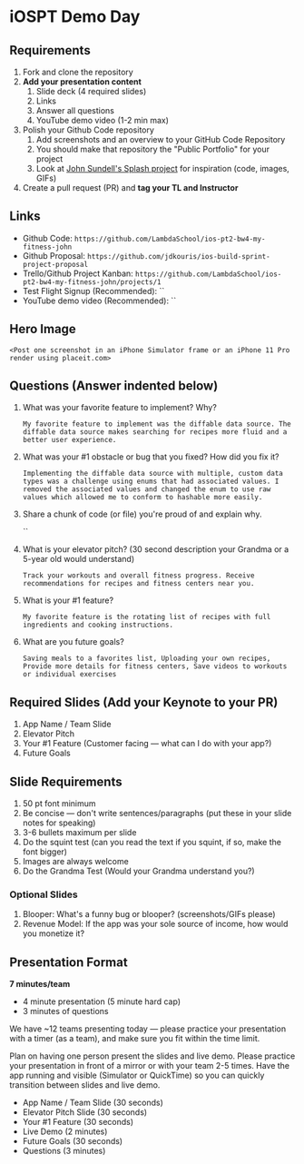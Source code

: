 # iOSPT Demo Day

## Requirements

1. Fork and clone the repository
2. **Add your presentation content**
    1. Slide deck (4 required slides)
    2. Links
    3. Answer all questions 
    4. YouTube demo video (1-2 min max)
3. Polish your Github Code repository
    1. Add screenshots and an overview to your GitHub Code Repository
    2. You should make that repository the "Public Portfolio" for your project
    3. Look at [John Sundell's Splash project](https://github.com/JohnSundell/Splash) for inspiration (code, images, GIFs)
4. Create a pull request (PR) and **tag your TL and Instructor**

## Links

* Github Code: `https://github.com/LambdaSchool/ios-pt2-bw4-my-fitness-john`
* Github Proposal: `https://github.com/jdkouris/ios-build-sprint-project-proposal`
* Trello/Github Project Kanban: `https://github.com/LambdaSchool/ios-pt2-bw4-my-fitness-john/projects/1`
* Test Flight Signup (Recommended): ``
* YouTube demo video (Recommended): ``

## Hero Image

`<Post one screenshot in an iPhone Simulator frame or an iPhone 11 Pro render using placeit.com>`

## Questions (Answer indented below)

1. What was your favorite feature to implement? Why?

    `My favorite feature to implement was the diffable data source. The diffable data source makes searching for recipes more fluid and a better user experience.`

2. What was your #1 obstacle or bug that you fixed? How did you fix it?

    `Implementing the diffable data source with multiple, custom data types was a challenge using enums that had associated values. I removed the associated values and changed the enum to use raw values which allowed me to conform to hashable more easily.`
  
3. Share a chunk of code (or file) you're proud of and explain why.

    ``
  
4. What is your elevator pitch? (30 second description your Grandma or a 5-year old would understand)

    `Track your workouts and overall fitness progress. Receive recommendations for recipes and fitness centers near you.`
  
5. What is your #1 feature?

    `My favorite feature is the rotating list of recipes with full ingredients and cooking instructions.`
  
6. What are you future goals?

    `Saving meals to a favorites list, Uploading your own recipes, Provide more details for fitness centers, Save videos to workouts or individual exercises`

## Required Slides (Add your Keynote to your PR)

1. App Name / Team Slide
2. Elevator Pitch
3. Your #1 Feature (Customer facing — what can I do with your app?)
4. Future Goals

## Slide Requirements

1. 50 pt font minimum
2. Be concise — don't write sentences/paragraphs (put these in your slide notes for speaking)
3. 3-6 bullets maximum per slide
4. Do the squint test (can you read the text if you squint, if so, make the font bigger)
6. Images are always welcome
7. Do the Grandma Test (Would your Grandma understand you?)

### Optional Slides

1. Blooper: What's a funny bug or blooper? (screenshots/GIFs please)
2. Revenue Model: If the app was your sole source of income, how would you monetize it?

## Presentation Format

**7 minutes/team**

* 4 minute presentation (5 minute hard cap)
* 3 minutes of questions

We have ~12 teams presenting today — please practice your presentation with a timer (as a team), and make sure you fit within the time limit.

Plan on having one person present the slides and live demo. Please practice your presentation in front of a mirror or with your team 2-5 times. Have the app running and visible (Simulator or QuickTime) so you can quickly transition between slides and live demo.

* App Name / Team Slide (30 seconds)
* Elevator Pitch Slide (30 seconds)
* Your #1 Feature (30 seconds)
* Live Demo (2 minutes)
* Future Goals (30 seconds)
* Questions (3 minutes)

